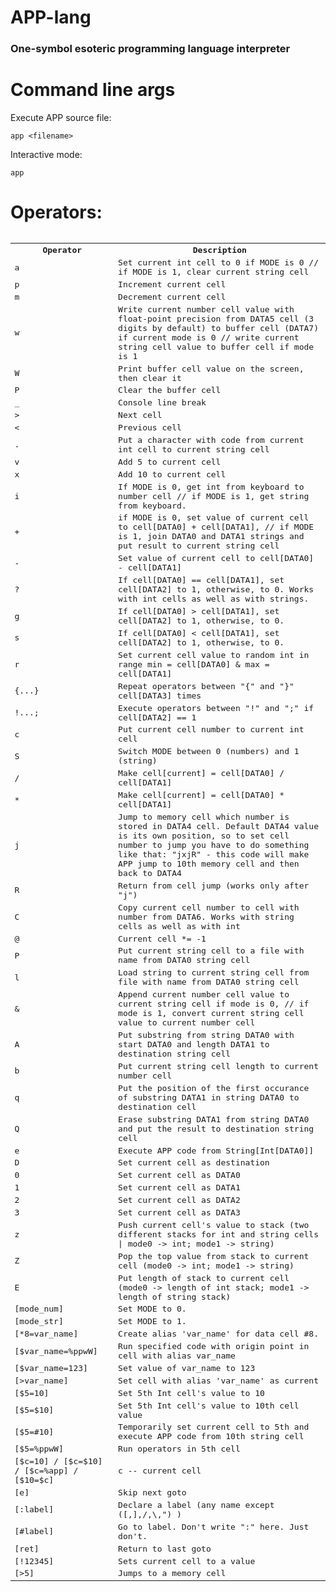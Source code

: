 <h1> APP-lang</h1>
<h3>One-symbol esoteric programming language interpreter</h3>

# Command line args

Execute APP source file:

`app <filename>`

Interactive mode:

`app`

# Operators:
<pre>
<table style="table-layout: fixed; width: 100%;word-wrap: normal;">
  <tr>
    <th>Operator</th>
    <th>Description</th> 
  </tr>
  <tr>
    <td>a</td>
    <td>Set current int cell to 0 if MODE is 0 // if MODE is 1, clear current string cell</td> 
  </tr>
  <tr>
    <td>p</td>
    <td>Increment current cell</td> 
  </tr>
  
  <tr>
    <td>m</td>
    <td>Decrement current cell</td> 
  </tr>
  <tr>
    <td>w</td>
    <td>Write current number cell value with float-point precision from DATA5 cell (3 digits by default) to buffer cell (DATA7) if current mode is 0 // write current string cell value to buffer cell if mode is 1</td> 
  </tr>
   <tr>
    <td>W</td>
    <td>Print buffer cell value on the screen, then clear it</td> 
  </tr>
   <tr>
    <td>P</td>
    <td>Clear the buffer cell</td> 
  </tr>
  <tr>
    <td>_</td>
    <td>Console line break</td> 
  </tr>
  <tr>
    <td>&gt;</td>
    <td>Next cell</td> 
  </tr>
  <tr>
    <td>&lt;</td>
    <td>Previous cell</td> 
  </tr>
  <tr>
    <td>.</td>
    <td>Put a character with code from current int cell to current string cell</td> 
  </tr>
  <tr>
    <td>v</td>
    <td>Add 5 to current cell</td> 
  </tr>
  <tr>
    <td>x</td>
    <td>Add 10 to current cell</td> 
  </tr>
  <tr>
    <td>i</td>
    <td>If MODE is 0, get int from keyboard to number cell // if MODE is 1, get string from keyboard.</td> 
  </tr>
  <tr>
    <td>+</td>
    <td>if MODE is 0, set value of current cell to cell[DATA0] + cell[DATA1], // if MODE is 1, join DATA0 and DATA1 strings and put result to current string cell</td> 
  </tr>
  <tr>
    <td>-</td>
    <td>Set value of current cell to cell[DATA0] - cell[DATA1]</td> 
  </tr>
  <tr>
    <td>?</td>
    <td>If cell[DATA0] == cell[DATA1], set cell[DATA2] to 1, otherwise, to 0. Works with int cells as well as with strings.</td> 
  </tr>
   <tr>
    <td>g</td>
    <td>If cell[DATA0] > cell[DATA1], set cell[DATA2] to 1, otherwise, to 0.</td> 
  </tr>
   <tr>
    <td>s</td>
    <td>If cell[DATA0] < cell[DATA1], set cell[DATA2] to 1, otherwise, to 0.</td> 
  </tr>
   <tr>
    <td>r</td>
    <td>Set current cell value to random int in range min = cell[DATA0] & max = cell[DATA1]</td> 
  </tr>
  <tr>
    <td>{...}</td>
    <td>Repeat operators between "{" and "}" cell[DATA3] times</td> 
  </tr>
  <tr>
    <td>!...;</td>
    <td>Execute operators between "!" and ";" if cell[DATA2] == 1</td> 
  </tr>
  <tr>
    <td>c</td>
    <td>Put current cell number to current int cell</td> 
  </tr>
  <tr>
    <td>S</td>
    <td>Switch MODE between 0 (numbers) and 1 (string)</td> 
  </tr>
  <tr>
    <td>/</td>
    <td>Make cell[current] = cell[DATA0] / cell[DATA1]</td> 
  </tr>
  <tr>
    <td>*</td>
    <td>Make cell[current] = cell[DATA0] * cell[DATA1]</td> 
  </tr>
  <tr>
    <td>j</td>
    <td>Jump to memory cell which number is stored in DATA4 cell. Default DATA4 value is its own position, so to set cell number to jump you have to do something like that: "jxjR" - this code will make APP jump to 10th memory cell and then back to DATA4</td> 
  </tr>
<tr>
    <td>R</td>
    <td>Return from cell jump (works only after "j")</td> 
  </tr>
  <tr>
    <td>C</td>
    <td>Copy current cell number to cell with number from DATA6. Works with string cells as well as with int</td> 
  </tr>
  <tr>
    <td>@</td>
    <td>Current cell *= -1</td> 
  </tr>
  <tr>
    <td>P</td>
    <td>Put current string cell to a file with name from DATA0 string cell</td> 
  </tr>
  <tr>
    <td>l</td>
    <td>Load string to current string cell from file with name from DATA0 string cell</td> 
  </tr>
  <tr>
    <td>&</td>
    <td>Append current number cell value to current string cell if mode is 0, // if mode is 1, convert current string cell value to current number cell</td> 
  </tr>
  <tr>
    <td>A</td>
    <td>Put substring from string DATA0 with start DATA0 and length DATA1 to destination string cell</td> 
  </tr>
   <tr>
    <td>b</td>
    <td>Put current string cell length to current number cell</td> 
  </tr>
   <tr>
    <td>q</td>
    <td>Put the position of the first occurance of substring DATA1 in string DATA0 to destination cell</td> 
  </tr>
   <tr>
    <td>Q</td>
    <td>Erase substring DATA1 from string DATA0 and put the result to destination string cell</td> 
  </tr>
   <tr>
    <td>e</td>
    <td>Execute APP code from String[Int[DATA0]]</td> 
  </tr>
   <tr>
    <td>D</td>
    <td>Set current cell as destination</td> 
  </tr>
     <tr>
    <td>0</td>
    <td>Set current cell as DATA0</td> 
  </tr>
     <tr>
    <td>1</td>
    <td>Set current cell as DATA1</td> 
  </tr>
<tr>
    <td>2</td>
    <td>Set current cell as DATA2</td> 
  </tr>
<tr>
    <td>3</td>
    <td>Set current cell as DATA3</td> 
  </tr>
     <tr>
    <td>z</td>
    <td>Push current cell's value to stack (two different stacks for int and string cells | mode0 -> int; mode1 -> string)</td> 
  </tr>
     <tr>
    <td>Z</td>
    <td>Pop the top value from stack to current cell (mode0 -> int; mode1 -> string)</td> 
  </tr>
     <tr>
    <td>E</td>
    <td>Put length of stack to current cell (mode0 -> length of int stack; mode1 -> length  of string stack)</td> 
  </tr>
<tr>
    <td>[mode_num]</td>
    <td>Set MODE to 0.</td> 
</tr>
<tr>
    <td>[mode_str]</td>
    <td>Set MODE to 1.</td> 
</tr>
<tr>
    <td>[*8=var_name]</td>
    <td>Create alias 'var_name' for data cell #8.</td> 
</tr>
<tr>
    <td>[$var_name=%ppwW]</td>
    <td>Run specified code with origin point in cell with alias var_name</td> 
</tr>
<tr>
    <td>[$var_name=123]</td>
    <td>Set value of var_name to 123</td> 
</tr>
<tr>
    <td>[>var_name]</td>
    <td>Set cell with alias 'var_name' as current</td> 
</tr>
<tr>
    <td>[$5=10]</td>
    <td>Set 5th Int cell's value to 10</td> 
  </tr>
<tr>
    <td>[$5=$10]</td>
    <td>Set 5th Int cell's value to 10th cell value</td> 
  </tr>
<tr>
    <td>[$5=#10]</td>
    <td>Temporarily set current cell to 5th and execute APP code from 10th string cell</td> 
  </tr>
<tr>
    <td>[$5=%ppwW]</td>
    <td>Run operators in 5th cell</td> 
  </tr>
<tr>
    <td>[$c=10] / [$c=$10] / [$c=%app] / [$10=$c]</td>
    <td>c -- current cell</td> 
  </tr>
  <tr>
    <td>[e]</td>
    <td>Skip next goto</td> 
  </tr>
<tr>
    <td>[:label]</td>
    <td>Declare a label (any name except ([,],/,\,") )</td> 
  </tr>
<tr>
    <td>[#label]</td>
    <td>Go to label. Don't write ":" here. Just don't.</td> 
  </tr>
  <tr>
    <td>[ret]</td>
    <td>Return to last goto</td> 
  </tr>
  <tr>
    <td>[!12345]</td>
    <td>Sets current cell to a value</td> 
  </tr>
  <tr>
    <td>[>5]</td>
    <td>Jumps to a memory cell</td> 
  </tr>
  
</table>
</pre>

